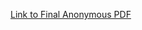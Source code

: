 [Link to Final Anonymous PDF](https://github.com/arham-anwar/Disecting_gun_violence_crime_scene_using_multivariate_stats/blob/main/Final_Anonymous.pdf)
